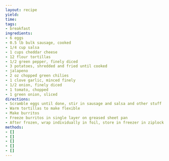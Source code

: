 ```yaml
---
layout: recipe
yield: 
time: 
tags:
- breakfast
ingredients:
- 6 eggs
- 0.5 lb bulk sausage, cooked
- 1/4 cup salsa
- 1 cups cheddar cheese
- 12 flour tortillas
- 1/2 green pepper, finely diced
- 3 potatoes, shredded and fried until cooked
- jalapeno
- 2 oz chopped green chilies
- 1 clove garlic, minced finely
- 1/2 onion, finely diced
- 1 tomato, chopped
- 1 green onion, sliced
directions:
- Scramble eggs until done, stir in sausage and salsa and other stuff
- Warm tortillas to make flexible
- Make burritos
- Freeze burritos in single layer on greased sheet pan
- After frozen, wrap individually in foil, store in freezer in ziplock bags
methods:
- []
- []
- []
- []
- []
---
```

